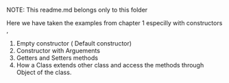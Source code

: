 NOTE: This readme.md belongs only to this folder 

Here we have taken the examples from chapter 1 especilly with constructors ,

1) Empty constructor ( Default constructor)
2) Constructor with Arguements
3) Getters and Setters methods
4) How a Class extends other class and access the methods through Object of the class.

